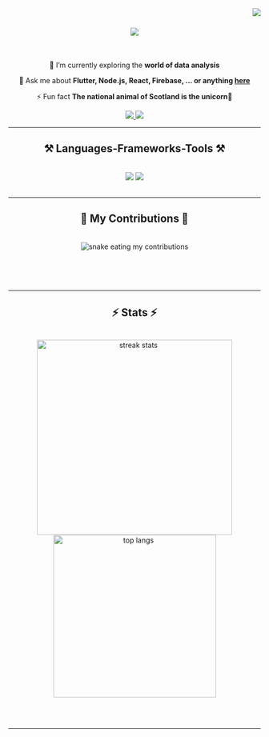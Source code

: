 <img align="right" src="https://visitor-badge.laobi.icu/badge?page_id=namzezz.namzezz" />

<h1 align="center">
    <img src="https://readme-typing-svg.herokuapp.com/?font=Righteous&size=35&center=true&vCenter=true&width=500&height=70&duration=4000&lines=Hi+There!+👋;+I'm+Namya+Patiyal!;" />
</h1>

<br/>

<div align="center">
 
 🔭 I’m currently exploring the **world of data analysis**

💬 Ask me about **Flutter, Node.js, React, Firebase, ... or anything [here](https://github.com/namzezz)**

⚡ Fun fact **The national animal of Scotland is the unicorn🦄**

 </div>
 
<div align="center"> 
  <a href="mailto:namyapatiyal888@gmail.com">
    <img src="https://img.shields.io/badge/Gmail-333333?style=for-the-badge&logo=gmail&logoColor=red" />
  </a>
  <a href="https://www.linkedin.com/in/namya-patiyal" target="_blank">
    <img src="https://img.shields.io/badge/LinkedIn-0077B5?style=for-the-badge&logo=linkedin&logoColor=white" target="_blank" />
  </a>
</div>

 <hr/>
 
<h2 align="center">⚒️ Languages-Frameworks-Tools ⚒️</h2>
<br/>
<div align="center">
    <img src="https://skillicons.dev/icons?i=flutter,react,html,css,vscode,github,figma,git" />
    <img src="https://skillicons.dev/icons?i=nodejs,python,javascript,typescript,express,firebase,mongodb,c,cpp,java,dart,nextjs,mysql" /><br>
</div>

<br/>
<hr/>

<div align="center">
  <h2>🐍 My Contributions 🐍</h2>
  <br>
  <img alt="snake eating my contributions" src="https://raw.githubusercontent.com/namzezz/namzezz/output/github-contribution-grid-snake.svg" />
  
  <br/><br/><br/>
</div>

<hr/>

<h2 align="center">⚡ Stats ⚡</h2>
<br>
<div align=center>
  <img width=390 src="https://streak-stats.demolab.com/?user=namzezz&count_private=true&theme=react&border_radius=10" alt="streak stats"/>
 
  <br/>
  <img width=325 align="center" src="https://github-readme-stats.vercel.app/api/top-langs/?username=namzezz&hide=HTML&langs_count=8&layout=compact&theme=react&border_radius=10&size_weight=0.5&count_weight=0.5&exclude_repo=github-readme-stats" alt="top langs" />
</div>

<br/><br/>

<hr/>

<br/>


<br/>
